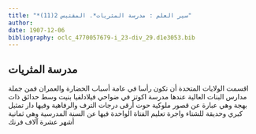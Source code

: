 ```yaml
---
title: "*سير العلم : مدرسة المثريات*. المقتبس 2(11)"
author: 
date: 1907-12-06
bibliography: oclc_4770057679-i_23-div_29.d1e3053.bib
---
```




##  مدرسة المثريات 


 اقسمت الولايات المتحدة أن تكون رأسا في عامة أسباب الحضارة والعمران فمن جملة مدارس البنات العالية عندها مدرسة اكوتز في ضواحي فيلادلفيا بنيت وسط حدائق ذات بهجة وهي عبارة عن قصور ملوكية حوت أرقى درجات الترف والرفاهية وفيها دار تمثيل كبري وحديقة للشتاء واجرة تعليم الفتاة الواحدة فيها عن السنة المدرسية وهي  ثمانية  أشهر   عشرة  آلاف  فرنك  
